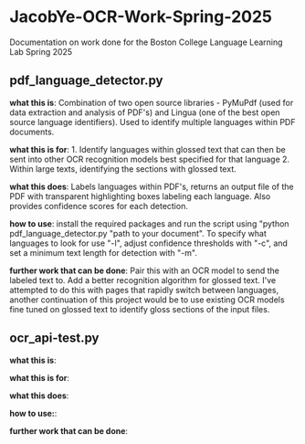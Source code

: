 # JacobYe-OCR-Work-Spring-2025
Documentation on work done for the Boston College Language Learning Lab Spring 2025

## pdf_language_detector.py

**what this is**: Combination of two open source libraries - PyMuPdf (used for data extraction and analysis of PDF's) and Lingua (one of the best open source language identifiers). Used to identify multiple languages within PDF documents. 

**what this is for**: 1. Identify languages within glossed text that can then be sent into other OCR recognition models best specified for that language 2. Within large texts, identifying the sections with glossed text.

**what this does**: Labels languages within PDF's, returns an output file of the PDF with transparent highlighting boxes labeling each language. Also provides confidence scores for each detection.

**how to use**: install the required packages and run the script using "python pdf_language_detector.py "path to your document". To specify what languages to look for use "-l", adjust confidence thresholds with "-c", and set a minimum text length for detection with "-m".

**further work that can be done**: Pair this with an OCR model to send the labeled text to. Add a better recognition algorithm for glossed text. I've attempted to do this with pages that rapidly switch between languages, another continuation of this project would be to use existing OCR models fine tuned on glossed text to identify gloss sections of the input files. 

## ocr_api-test.py 

**what this is**: 

**what this is for**:

**what this does**:

**how to use:**:

**further work that can be done**:
